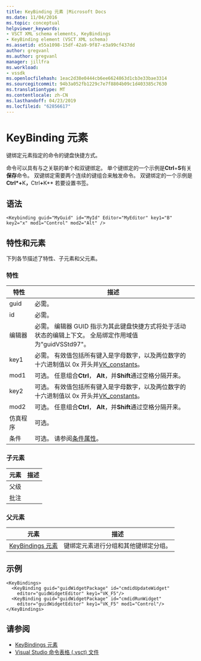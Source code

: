 ```yaml
---
title: KeyBinding 元素 |Microsoft Docs
ms.date: 11/04/2016
ms.topic: conceptual
helpviewer_keywords:
- VSCT XML schema elements, KeyBindings
- KeyBinding element (VSCT XML schema)
ms.assetid: e55a1098-15df-42a9-9f87-e3a99cf437dd
author: gregvanl
ms.author: gregvanl
manager: jillfra
ms.workload:
- vssdk
ms.openlocfilehash: 1eac2d38e0444cb6ee6624863d1cb3e33bae3314
ms.sourcegitcommit: 94b3a052fb1229c7e7f8804b09c1d403385c7630
ms.translationtype: MT
ms.contentlocale: zh-CN
ms.lasthandoff: 04/23/2019
ms.locfileid: "62856617"
---
```

# <a name="keybinding-element"></a>KeyBinding 元素
键绑定元素指定的命令的键盘快捷方式。

 命令可以具有与之关联的单个和双键绑定。 单个键绑定的一个示例是**Ctrl**+**S**有关**保存**命令。 双键绑定需要两个连续的键组合来触发命令。 双键绑定的一个示例是<strong>Ctrl*+</strong>K<strong>，</strong>Ctrl<strong>+</strong>K** 若要设置书签。

## <a name="syntax"></a>语法

```
<Keybinding guid="MyGuid" id="MyId" Editor="MyEditor" key1="B" key2="x" mod1="Control" mod2="Alt" />
```

## <a name="attributes-and-elements"></a>特性和元素
 下列各节描述了特性、子元素和父元素。

### <a name="attributes"></a>特性

|特性|描述|
|---------------|-----------------|
|guid|必需。|
|id|必需。|
|编辑器|必需。 编辑器 GUID 指示为其此键盘快捷方式将处于活动状态的编辑上下文。 全局绑定作用域值为"guidVSStd97"。|
|key1|必需。 有效值包括所有键入是字母数字，以及两位数字的十六进制值以 0x 开头并[VK_constants](/windows/desktop/inputdev/virtual-key-codes)。|
|mod1|可选。 任意组合**Ctrl**， **Alt**，并**Shift**通过空格分隔开来。|
|key2|可选。 有效值包括所有键入是字母数字，以及两位数字的十六进制值以 0x 开头并[VK_constants](/windows/desktop/inputdev/virtual-key-codes)。|
|mod2|可选。 任意组合**Ctrl**， **Alt**，并**Shift**通过空格分隔开来。|
|仿真程序|可选。|
|条件|可选。 请参阅[条件属性](../extensibility/vsct-xml-schema-conditional-attributes.md)。|

### <a name="child-elements"></a>子元素

|元素|描述|
|-------------|-----------------|
|父级||
|批注||

### <a name="parent-elements"></a>父元素

|元素|描述|
|-------------|-----------------|
|[KeyBindings 元素](../extensibility/keybindings-element.md)|键绑定元素进行分组和其他键绑定分组。|

## <a name="example"></a>示例

```
<KeyBindings>
  <KeyBinding guid="guidWidgetPackage" id="cmdidUpdateWidget"
    editor="guidWidgetEditor" key1="VK_F5"/>
  <KeyBinding guid="guidWidgetPackage" id="cmdidRunWidget"
    editor="guidWidgetEditor" key1="VK_F5" mod1="Control"/>
</KeyBindings>
```

## <a name="see-also"></a>请参阅
- [KeyBindings 元素](../extensibility/keybindings-element.md)
- [Visual Studio 命令表格 (.vsct) 文件](../extensibility/internals/visual-studio-command-table-dot-vsct-files.md)
